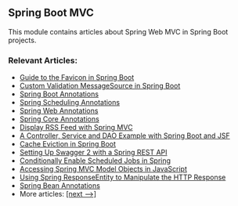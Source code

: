 ## Spring Boot MVC

This module contains articles about Spring Web MVC in Spring Boot projects.

### Relevant Articles:

- [Guide to the Favicon in Spring Boot](http://www.baeldung.com/spring-boot-favicon)
- [Custom Validation MessageSource in Spring Boot](https://www.baeldung.com/spring-custom-validation-message-source)
- [Spring Boot Annotations](http://www.baeldung.com/spring-boot-annotations)
- [Spring Scheduling Annotations](http://www.baeldung.com/spring-scheduling-annotations)
- [Spring Web Annotations](http://www.baeldung.com/spring-mvc-annotations)
- [Spring Core Annotations](http://www.baeldung.com/spring-core-annotations)
- [Display RSS Feed with Spring MVC](http://www.baeldung.com/spring-mvc-rss-feed)
- [A Controller, Service and DAO Example with Spring Boot and JSF](https://www.baeldung.com/jsf-spring-boot-controller-service-dao)
- [Cache Eviction in Spring Boot](https://www.baeldung.com/spring-boot-evict-cache)
- [Setting Up Swagger 2 with a Spring REST API](http://www.baeldung.com/swagger-2-documentation-for-spring-rest-api)
- [Conditionally Enable Scheduled Jobs in Spring](https://www.baeldung.com/spring-scheduled-enabled-conditionally)
- [Accessing Spring MVC Model Objects in JavaScript](https://www.baeldung.com/spring-mvc-model-objects-js)
- [Using Spring ResponseEntity to Manipulate the HTTP Response](http://www.baeldung.com/spring-response-entity)
- [Spring Bean Annotations](http://www.baeldung.com/spring-bean-annotations)
- More articles: [[next -->]](/spring-boot-mvc-2)
